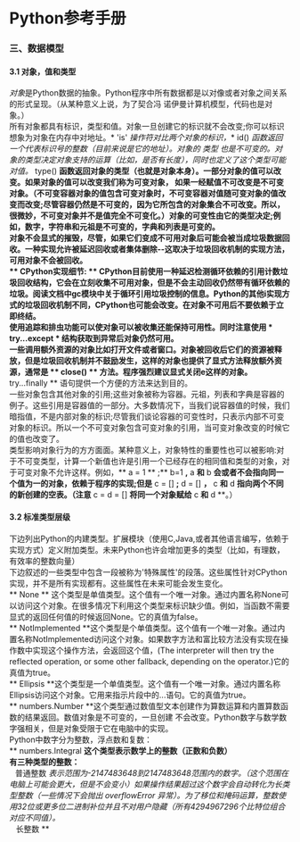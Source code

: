 # Python参考手册 #
### 三、数据模型 ###
#### 3.1 对象，值和类型 ####
*对象*是Python数据的抽象。Python程序中所有数据都是以对像或者对象之间关系的形式呈现。（从某种意义上说，为了契合冯 诺伊曼计算机模型，代码也是对象。）  
所有对象都具有标识，类型和值。对象一旦创建它的标识就不会改变;你可以标识想象为对象在内存中对地址。* 'is' *操作符对比两个对象的标识，** id() **函数返回一个代表标识号的整数（目前来说是它的地址）。对象的* 类型 *也是不可变的。对象的类型决定对象支持的运算（比如，是否有长度），同时也定义了这个类型可能对值。** type() **函数返回对象的类型（也就是对象本身）。一部分对象的值可以改变。如果对象的值可以改变我们称为可变对象， 如果一经赋值不可改变是不可变对象。（不可变容器对象的值包含可变对象时，不可变容器对值随可变对象的值改变而改变;尽管容器仍然是不可变的，因为它所包含的对象集合不可改变。所以，很微妙，不可变对象并不是值完全不可变化。）对象的可变性由它的类型决定;例如，数字，字符串和元祖是不可变的，字典和列表是可变的。  
对象不会显式的摧毁，尽管，如果它们变成不可用对象后可能会被当成垃圾数据回收。一种实现允许被延迟回收或者集体删除--这取决于垃圾回收机制的实现方法，可用对象不会被回收。  
** CPython实现细节: ** CPython目前使用一种延迟检测循环依赖的引用计数垃圾回收结构，它会在立刻收集不可用对象，但是不会主动回收仍然带有循环依赖的垃圾。阅读文档中gc模块中关于循环引用垃圾控制的信息。Python的其他i实现方式的垃圾回收机制不同，CPython也可能会改变。在对象不可用后不要依赖于立即终结。  
使用追踪和排虫功能可以使对象可以被收集还能保持可用性。同时注意使用 * try...except * 结构获取到异常后对象仍然可用。  
一些调用额外资源的对象比如打开文件或者窗口。对象被回收后它们的资源被释放，但是垃圾回收机制并不鼓励发生，这样的对象也提供了显式方法释放额外资源，通常是 ** close() ** 方法。程序强烈建议显式关闭e这样的对象。** try...finally **   语句提供一个方便的方法来达到目的。  
一些对象包含其他对象的引用;这些对象被称为容器。元祖，列表和字典是容器的例子。这些引用是容器值的一部分。大多数情况下，当我们说容器值的时候，我们暗指值，不是内部对象的标识;尽管我们谈论容器的可变性时，只表示内部不可变对象的标识。所以一个不可变对象包含可变对象的引用，当可变对象改变的时候它的值也改变了。  
类型影响对象行为的方方面面。某种意义上，对象特性的重要性也可以被影响:对于不可变类型，计算一个新值也许是引用一个已经存在的相同值和类型的对象，对于可变对象不允许这样。例如，** a = 1 ** ;** b=1 **,** a **和** b **会或者不会指向同一个值为一的对象，依赖于程序的实现;但是** c = [] **;** d = [] **，** c **和** d **指向两个不同的新创建的空表。（注意** c = d = [] **将同一个对象赋给** c **和** d **。）  
#### 3.2 标准类型层级  ####
下边列出Python的内建类型。扩展模块（使用C,Java,或者其他语言编写，依赖于实现方式）定义附加类型。未来Python也许会增加更多的类型（比如，有理数，有效率的整数向量）  
下边叙述的一些类型中包含一段被称为'特殊属性'的段落。这些属性针对CPython实现，并不是所有实现都有。这些属性在未来可能会发生变化。  
** None ** 这个类型是单值类型。这个值有一个唯一对象。通过内置名称None可以访问这个对象。在很多情况下利用这个类型来标识缺少值。例如，当函数不需要显式的返回任何值的时候返回None。它的真值为false。  
** NotImplemented **这个类型是个单值类型。这个值有一个唯一对象。通过内置名称NotImplemented访问这个对象。如果数字方法和富比较方法没有实现在操作数中实现这个操作方法，会返回这个值，(The interpreter will then try
the reflected operation, or some other fallback, depending on the operator.)它的真值为true。  
** Ellipsis **这个类型是一个单值类型。这个值有一个唯一对象。通过内置名称Ellipsis访问这个对象。它用来指示片段中的...语句。它的真值为true。  
** numbers.Number **这个类型通过数值型文本创建作为算数运算和内置算数函数的结果返回。数值对象是不可变的，一旦创建 不会改变。Python数字与数学数字强相关，但是对象受限于它在电脑中的实现。  
Python中数字分为整数，浮点数和复数：  
** numbers.Integral **这个类型表示数学上的整数（正数和负数）  
有三种类型的整数：  
&nbsp;&nbsp;** 普通整数 **表示范围为-2147483648到2147483648范围内的数字。（这个范围在电脑上可能会更大，但是不会变小）如果操作结果超过这个数字会自动转化为长类型整数（一些情况下会抛出* overflowError *异常）。为了移位和掩码运算，整数使用32位或更多位二进制补位并且不对用户隐藏（所有4294967296个比特位组合对应不同值）。  
&nbsp;&nbsp;** 长整数 ** 
